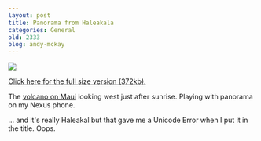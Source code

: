 ```yaml
---
layout: post
title: Panorama from Haleakala
categories: General
old: 2333
blog: andy-mckay
---
```

<img src="http://farm8.staticflickr.com/7078/6864106940_135a9c6b19_c.jpg">
<p><a href="/files/pano-haleakala.jpg">Click here for the full size version (372kb).</a></p>
<p>The <a href="http://en.wikipedia.org/wiki/Haleakal%C4%81">volcano on Maui</a> looking west just after sunrise. Playing with panorama on my Nexus phone.</p>
<p>... and it's really Haleakal but that gave me a Unicode Error when I put it in the title. Oops.</p>